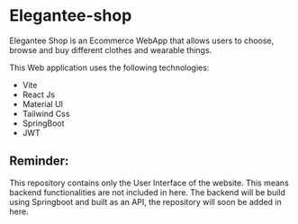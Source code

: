 
# Elegantee-shop

<p>Elegantee Shop is an Ecommerce WebApp that allows users to choose, browse and buy different clothes and wearable things.</p>
<p>This Web application uses the following technologies:</p>
<ul>
  <li>Vite</li>
  <li>React Js</li>
  <li>Material UI</li>
  <li>Tailwind Css</li>
  <li>SpringBoot</li>
  <li>JWT</li>
</ul>

<div>
  <h2>Reminder:</h2>
  <p>This repository contains only the User Interface of the website. This means backend functionalities are not included in here. The backend will be build using Springboot and built as an API, the repository will soon be added in here.</p>
</div>
